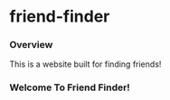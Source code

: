 # friend-finder

### Overview

This is a website built for finding friends!


### Welcome To Friend Finder!

